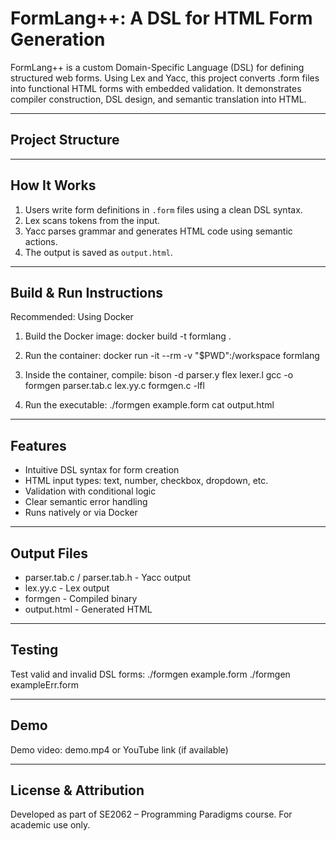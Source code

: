 # FormLang++: A DSL for HTML Form Generation

FormLang++ is a custom Domain-Specific Language (DSL) for defining structured web forms. Using Lex and Yacc, this project converts .form files into functional HTML forms with embedded validation. It demonstrates compiler construction, DSL design, and semantic translation into HTML.

---

## Project Structure

---

## How It Works

1. Users write form definitions in `.form` files using a clean DSL syntax.
2. Lex scans tokens from the input.
3. Yacc parses grammar and generates HTML code using semantic actions.
4. The output is saved as `output.html`.

---

## Build & Run Instructions

Recommended: Using Docker

1. Build the Docker image:
   docker build -t formlang .

2. Run the container:
   docker run -it --rm -v "$PWD":/workspace formlang

3. Inside the container, compile:
   bison -d parser.y
   flex lexer.l
   gcc -o formgen parser.tab.c lex.yy.c formgen.c -lfl

4. Run the executable:
   ./formgen example.form
   cat output.html

---

## Features

- Intuitive DSL syntax for form creation
- HTML input types: text, number, checkbox, dropdown, etc.
- Validation with conditional logic
- Clear semantic error handling
- Runs natively or via Docker

---

## Output Files

- parser.tab.c / parser.tab.h - Yacc output
- lex.yy.c - Lex output
- formgen - Compiled binary
- output.html - Generated HTML

---

## Testing

Test valid and invalid DSL forms:
./formgen example.form
./formgen exampleErr.form

---

## Demo

Demo video: demo.mp4 or YouTube link (if available)

---

## License & Attribution

Developed as part of SE2062 – Programming Paradigms course.
For academic use only.
